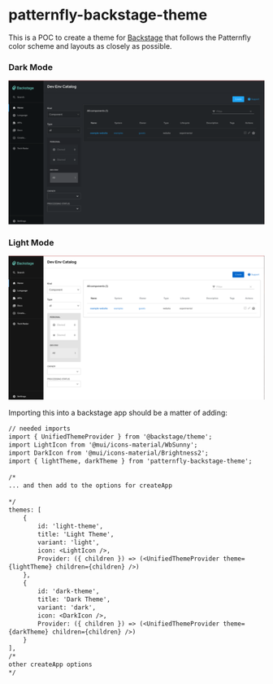 # patternfly-backstage-theme

This is a POC to create a theme for [Backstage](https://github.com/backstage/backstage) that follows the Patternfly color scheme and layouts as closely as possible.

### Dark Mode

![Dark Screenshot](doc/screenshots/dark.png)

### Light Mode

![Light Screenshot](doc/screenshots/light.png)

Importing this into a backstage app should be a matter of adding:

```
// needed imports
import { UnifiedThemeProvider } from '@backstage/theme';
import LightIcon from '@mui/icons-material/WbSunny';
import DarkIcon from '@mui/icons-material/Brightness2';
import { lightTheme, darkTheme } from 'patternfly-backstage-theme';

/*
... and then add to the options for createApp

*/
themes: [
    {
        id: 'light-theme',
        title: 'Light Theme',
        variant: 'light',
        icon: <LightIcon />,
        Provider: ({ children }) => (<UnifiedThemeProvider theme={lightTheme} children={children} />)
    },
    {
        id: 'dark-theme',
        title: 'Dark Theme',
        variant: 'dark',
        icon: <DarkIcon />,
        Provider: ({ children }) => (<UnifiedThemeProvider theme={darkTheme} children={children} />)
    }
],
/*
other createApp options
*/
```
